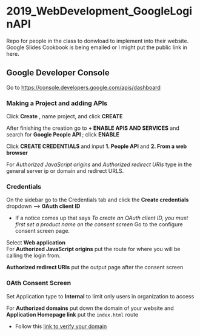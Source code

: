 # 2019_WebDevelopment_GoogleLoginAPI
Repo for people in the class to donwload to implement into their website. Google Slides Cookbook is being emailed or I might put the
public link in here. <br>


## Google Developer Console 
  Go to https://console.developers.google.com/apis/dashboard
  
 ### Making a Project and adding APIs
  
  Click **Create** , name project, and click **CREATE**
  
  After finishing the creation go to **+ ENABLE APIS AND SERVICES** and search for <b> Google People API </b>; click <b> ENABLE </b>
  
  Click <b> CREATE CREDENTIALS </b> and input <b> 1. People API </b> and <b> 2. From a web browser </b> 
  
  For <i> Authorized JavaScript origins </i> and <i> Authorized redirect URIs </i> type in the general server ip or domain and redirect URLS.
  
  
### Credentials
 
 On the sidebar go to the Credentials tab and click the <b> Create credentials </b> dropdown --> <b> 0Auth client ID </b>
 
* If a notice comes up that says _To create an OAuth client ID, you must first set a product name on the consent screen_ Go to the  configure consent screen page.

Select **Web application**  
For **Authorized JavaScript origins** put the route for where you will be calling the login from.

**Authorized redirect URIs** put the output page after the consent screen

### 0Ath Consent Screen

Set Application type to <b>Internal</b> to limit only users in organization to access

For **Authorized domains** put down the domain of your website and **Application Homepage link** put the `index.html` route

 * Follow this [link to verify your domain](https://search.google.com/search-console/welcome)

  




 
  

